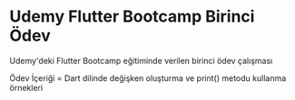 # Udemy Flutter Bootcamp Birinci Ödev

Udemy'deki Flutter Bootcamp eğitiminde verilen birinci ödev çalışması

Ödev İçeriği = Dart dilinde değişken oluşturma ve print() metodu kullanma örnekleri
